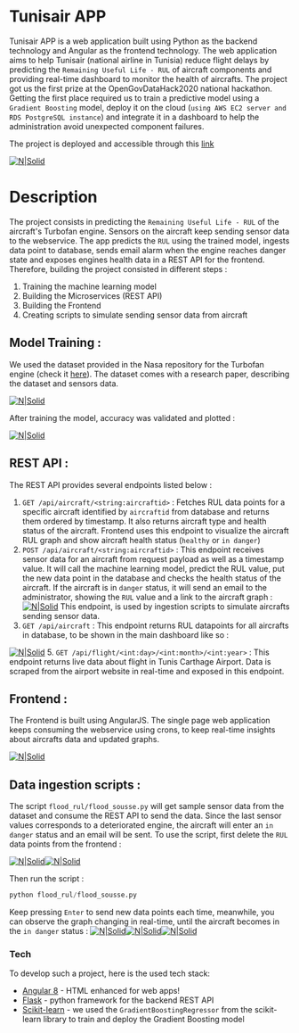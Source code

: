 # Tunisair APP



Tunisair APP is a web application built using Python as the backend technology and Angular as the frontend technology. The web application aims to help Tunisair (national airline in Tunisia) reduce flight delays by predicting the `Remaining Useful Life - RUL` of aircraft components and providing real-time dashboard to monitor the health of aircrafts.
The project got us the first prize at the OpenGovDataHack2020 national hackathon.
Getting the first place required us to train a predictive model using a `Gradient Boosting` model, deploy it on the cloud (`using AWS EC2 server and RDS PostgreSQL instance`) and integrate it in a dashboard to help the administration avoid unexpected component failures.

The project is deployed and accessible through this [link](http://http://54.159.195.75)

[![N|Solid](https://alaeddineabdessalem.com/assets/img/achievements/opengovdatahack2020.jpg)](https://alaeddineabdessalem.com/assets/img/achievements/opengovdatahack2020.jpg)
# Description
The project consists in predicting the `Remaining Useful Life - RUL` of the aircraft's Turbofan engine. Sensors on the aircraft keep sending sensor data to the webservice. The app predicts the `RUL` using the trained model, ingests data point to database, sends email alarm when the engine reaches danger state and exposes engines health data in a REST API for the frontend.
Therefore, building the project consisted in different steps :
1. Training the machine learning model
2. Building the Microservices (REST API)
3. Building the Frontend
4. Creating scripts to simulate sending sensor data from aircraft

## Model Training :
We used the dataset provided in the Nasa repository for the Turbofan engine (check it [here](https://ti.arc.nasa.gov/tech/dash/groups/pcoe/prognostic-data-repository/#turbofan)). The dataset comes with a research paper, describing the dataset and sensors data.

[![N|Solid](https://alaeddineabdessalem.com/assets/img/projects/research_paper.png)](https://alaeddineabdessalem.com/assets/img/projects/research_paper.png)

After training the model, accuracy was validated and plotted :

[![N|Solid](https://alaeddineabdessalem.com/assets/img/projects/model_training_result.png)](https://alaeddineabdessalem.com/assets/img/projects/model_training_result.png)

## REST API :
The REST API provides several endpoints listed below :
1. `GET /api/aircraft/<string:aircraftid>` : Fetches RUL data points for a specific aircraft identified by `aircraftid` from database and returns them ordered by timestamp. It also returns aircraft type and health status of the aircraft. Frontend uses this endpoint to visualize the aircraft RUL graph and show aircraft health status (`healthy` or `in danger`)
2. `POST /api/aircraft/<string:aircraftid>` : This endpoint receives sensor data for an aircraft from request payload as well as a timestamp value. It will call the machine learning model, predict the RUL value, put the new data point in the database and checks the health status of the aircraft. If the aircraft is in `danger` status, it will send an email to the administrator, showing the `RUL` value and a link to the aircraft graph :
[![N|Solid](https://alaeddineabdessalem.com/assets/img/projects/aircraft_status_email.png)](https://alaeddineabdessalem.com/assets/img/projects/aircraft_status_email.png)
This endpoint, is used by ingestion scripts to simulate aircrafts sending sensor data.
3. `GET /api/aircraft` : This endpoint returns RUL datapoints for all aircrafts in database, to be shown in the main dashboard like so :

[![N|Solid](https://alaeddineabdessalem.com/assets/img/projects/aircrafts_dashboard.png)](https://alaeddineabdessalem.com/assets/img/projects/aircrafts_dashboard.png)
5. `GET /api/flight/<int:day>/<int:month>/<int:year>` : This endpoint returns live data about flight in Tunis Carthage Airport. Data is scraped from the airport website in real-time and exposed in this endpoint.
## Frontend :
The Frontend is built using AngularJS. The single page web application keeps consuming the webservice using crons, to keep real-time insights about aircrafts data and updated graphs.

[![N|Solid](https://alaeddineabdessalem.com/assets/img/projects/MaintainIt.png)](https://alaeddineabdessalem.com/assets/img/projects/MaintainIt.png)
## Data ingestion scripts :
The script `flood_rul/flood_sousse.py` will get sample sensor data from the dataset and consume the REST API to send the data. Since the last sensor values corresponds to a deteriorated engine, the aircraft will enter an `in danger` status and an email will be sent.
To use the script, first delete the `RUL` data points from the frontend :

[![N|Solid](https://alaeddineabdessalem.com/assets/img/projects/clear_sousse.png)](https://alaeddineabdessalem.com/assets/img/projects/clear_sousse.png)[![N|Solid](https://alaeddineabdessalem.com/assets/img/projects/flooding_demo_1.png)](https://alaeddineabdessalem.com/assets/img/projects/flooding_demo_1)

Then run the script : 
```python
python flood_rul/flood_sousse.py
```
Keep pressing `Enter` to send new data points each time, meanwhile, you can observe the graph changing in real-time, until the aircraft becomes in the `in danger` status :
[![N|Solid](https://alaeddineabdessalem.com/assets/img/projects/flooding_demo_2.png)](https://alaeddineabdessalem.com/assets/img/projects/flooding_demo_2)[![N|Solid](https://alaeddineabdessalem.com/assets/img/projects/flooding_demo_3.png)](https://alaeddineabdessalem.com/assets/img/projects/flooding_demo_3)[![N|Solid](https://alaeddineabdessalem.com/assets/img/projects/flooding_demo_4.png)](https://alaeddineabdessalem.com/assets/img/projects/flooding_demo_4)
### Tech

To develop such a project, here is the used tech stack:

* [Angular 8](https://angularjs.org) - HTML enhanced for web apps!
* [Flask](https://palletsprojects.com/p/flask/) - python framework for the backend REST API
* [Scikit-learn](https://scikit-learn.org) - we used the `GradientBoostingRegressor` from the scikit-learn library to train and deploy the Gradient Boosting model



